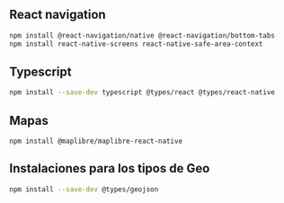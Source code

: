 ## React navigation

```sh
npm install @react-navigation/native @react-navigation/bottom-tabs
npm install react-native-screens react-native-safe-area-context
```

## Typescript

```sh
npm install --save-dev typescript @types/react @types/react-native
```

## Mapas

```
npm install @maplibre/maplibre-react-native

```

## Instalaciones para los tipos de Geo

```sh
npm install --save-dev @types/geojson
```